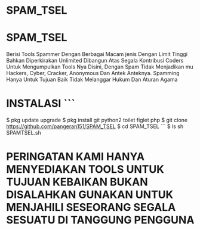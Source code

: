 # SPAM_TSEL
# SPAM_TSEL 
Berisi Tools Spammer Dengan Berbagai Macam jenis Dengan Limit Tinggi Bahkan Diperkirakan Unlimited Dibangun Atas Segala Kontribusi Coders Untuk Mengumpulkan Tools Nya Disini, 
Dengan Spam Tidak Menjadikan mu Hackers, Cyber, Cracker, Anonymous Dan Antek Anteknya. Spamming Hanya Untuk Tujuan Baik Tidak Melanggar Hukum Dan Aturan Agama  
# INSTALASI ``` 
$ pkg update upgrade 
$ pkg install git python2 toilet figlet php 
$ git clone https://github.com/pangeran151/SPAM_TSEL 
$ cd SPAM_TSEL ``` 
$ ls sh SPAMTSEL.sh
# PERINGATAN KAMI HANYA MENYEDIAKAN TOOLS UNTUK TUJUAN KEBAIKAN BUKAN DISALAHKAN GUNAKAN UNTUK MENJAHILI SESEORANG SEGALA SESUATU DI TANGGUNG PENGGUNA
